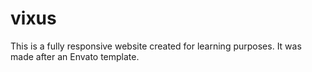 # vixus
This is a fully responsive website created for learning purposes. It was made after an Envato template. 
